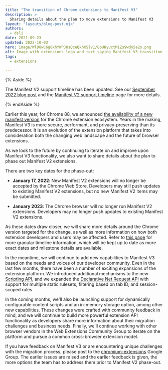 ```yaml
---
title: "The transition of Chrome extensions to Manifest V3"
description: >
  Sharing details about the plan to move extensions to Manifest V3
layout: "layouts/blog-post.njk"
authors:
  - dsli
date: 2021-09-23
updated: 2022-10-03
hero: image/WlD8wC6g8khYWPJUsQceQkhXSlv1/GoUHyuctM1Zs9wdy5a2s.png
alt: Image with extensions logo and text saying Manifest V3 transition timeline
tags:
  - extensions

---
```


{% Aside %}

The Manifest V2 support timeline has been updated. See our [September 2022 blog post](/blog/more-mv2-transition/) and the [Manifest V2 support timeline](/docs/extensions/mv3/mv2-sunset/) page for more details.

{% endAside %}

Earlier this year, for Chrome 88, we announced [the availability of a new manifest
version](https://blog.chromium.org/2020/12/manifest-v3-now-available-on-m88-beta.html) for the
Chrome extension ecosystem. Years in the making, Manifest V3 is more secure, performant, and
privacy-preserving than its predecessor. It is an evolution of the extension platform that takes
into consideration both the changing web landscape and the future of browser extensions.

As we look to the future by continuing to iterate on and improve upon Manifest V3 functionality, we
also want to share details about the plan to phase out Manifest V2 extensions.

There are two key dates for the phase-out:

*   **January 17, 2022**: New Manifest V2 extensions will no longer be accepted by the Chrome Web
    Store. Developers may still push updates to existing Manifest V2 extensions, but no new Manifest
    V2 items may be submitted.

*   **January 2023**: The Chrome browser will no longer run Manifest V2 extensions. Developers may
    no longer push updates to existing Manifest V2 extensions.

As these dates draw closer, we will share more details around the Chrome version targeted for the
change, as well as more information on how both extension developers and users may be affected.
Refer to [this page](/docs/extensions/mv3/mv2-sunset/) for more granular timeline information, which
will be kept up to date as more exact dates and milestone details are available.

In the meantime, we will continue to add new capabilities to Manifest V3 based on the needs and
voices of our developer community. Even in the last few months, there have been a number of exciting
expansions of the extension platform. We introduced additional mechanisms to the new [Scripting
API](/docs/extensions/reference/scripting/), and we expanded the
[Declarative Net Request
API](/docs/extensions/reference/declarativeNetRequest/) with support for
multiple static rulesets, filtering based on tab ID, and session-scoped rules.

In the coming months, we'll also be launching support for dynamically configurable content scripts
and an in-memory storage option, among other new capabilities. These changes were crafted with
community feedback in mind, and we will continue to build more powerful extension API functionality
as developers share more information about their migration challenges and business needs. Finally,
we'll continue working with other browser vendors in the Web Extensions Community Group to iterate
on the platform and pursue a common cross-browser extension model.

If you have feedback on Manifest V3 or are encountering unique challenges with the migration
process, please post to the
[chromium-extensions](https://groups.google.com/a/chromium.org/g/chromium-extensions) Google Group.
The earlier issues are raised and the earlier feedback is given, the more options the team has to
address them prior to Manifest V2 phase-out.

